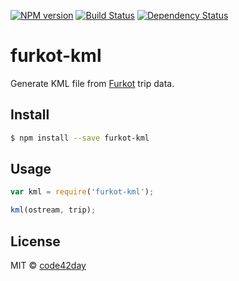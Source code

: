 [![NPM version][npm-image]][npm-url]
[![Build Status][build-image]][build-url]
[![Dependency Status][deps-image]][deps-url]

# furkot-kml

Generate KML file from [Furkot] trip data.

## Install

```sh
$ npm install --save furkot-kml
```

## Usage

```js
var kml = require('furkot-kml');

kml(ostream, trip);
```

## License

MIT © [code42day](https://code42day.com)

[Furkot]: https://trips.furkot.com

[npm-image]: https://img.shields.io/npm/v/furkot-kml
[npm-url]: https://npmjs.org/package/furkot-kml

[build-image]: https://img.shields.io/github/workflow/status/furkot/furkot-kml/check
[build-url]: https://github.com/furkot/furkot-kml/actions/workflows/check.yaml

[deps-image]: https://img.shields.io/librariesio/github/furkot/furkot-kml
[deps-url]: https://libraries.io/npm/furkot-kml
